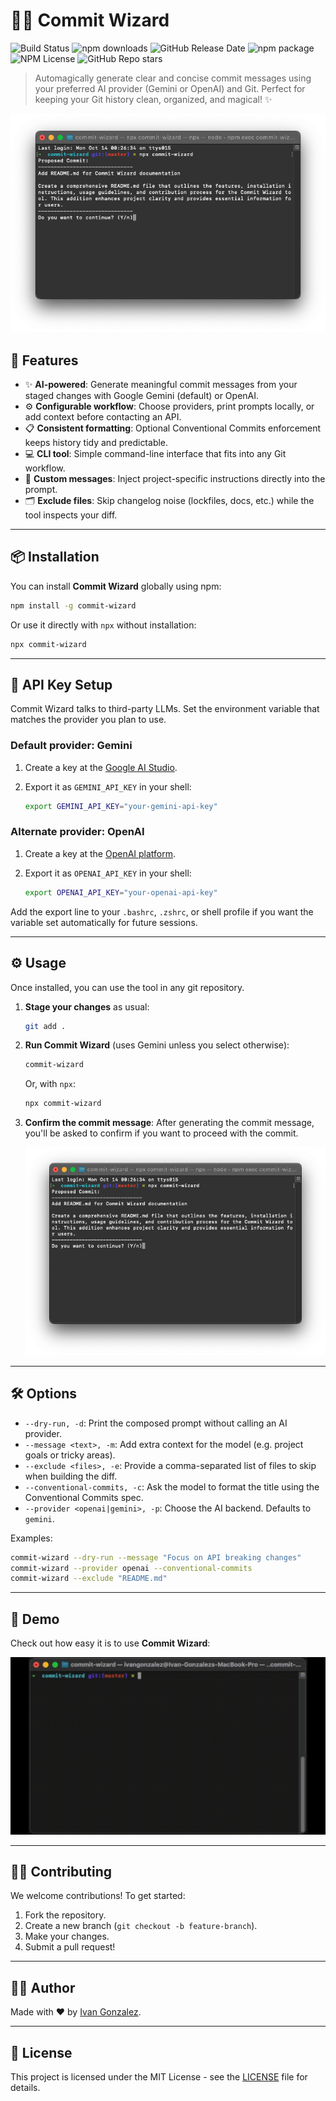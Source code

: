 # 🧙‍♂️ Commit Wizard

![Build Status](https://img.shields.io/github/actions/workflow/status/ivangonzalezg/commit-wizard/deploy.yml?branch=master)
![npm downloads](https://img.shields.io/npm/dm/commit-wizard)
![GitHub Release Date](https://img.shields.io/github/release-date/ivangonzalezg/commit-wizard)
![npm package](https://img.shields.io/npm/v/commit-wizard)
![NPM License](https://img.shields.io/npm/l/commit-wizard)
![GitHub Repo stars](https://img.shields.io/github/stars/ivangonzalezg/commit-wizard)

> Automagically generate clear and concise commit messages using your preferred AI provider (Gemini or OpenAI) and Git. Perfect for keeping your Git history clean, organized, and magical! ✨

![Commit Wizard Screenshot](.github/screenshots/image.png)

## 🚀 Features

- ✨ **AI-powered**: Generate meaningful commit messages from your staged changes with Google Gemini (default) or OpenAI.
- ⚙️ **Configurable workflow**: Choose providers, print prompts locally, or add context before contacting an API.
- 📋 **Consistent formatting**: Optional Conventional Commits enforcement keeps history tidy and predictable.
- 💻 **CLI tool**: Simple command-line interface that fits into any Git workflow.
- 📝 **Custom messages**: Inject project-specific instructions directly into the prompt.
- 🗂 **Exclude files**: Skip changelog noise (lockfiles, docs, etc.) while the tool inspects your diff.

---

## 📦 Installation

You can install **Commit Wizard** globally using npm:

```bash
npm install -g commit-wizard
```

Or use it directly with `npx` without installation:

```bash
npx commit-wizard
```

---

## 🔑 API Key Setup

Commit Wizard talks to third-party LLMs. Set the environment variable that matches the provider you plan to use.

### Default provider: Gemini

1. Create a key at the [Google AI Studio](https://aistudio.google.com/).
2. Export it as `GEMINI_API_KEY` in your shell:

   ```bash
   export GEMINI_API_KEY="your-gemini-api-key"
   ```

### Alternate provider: OpenAI

1. Create a key at the [OpenAI platform](https://platform.openai.com/).
2. Export it as `OPENAI_API_KEY` in your shell:

   ```bash
   export OPENAI_API_KEY="your-openai-api-key"
   ```

Add the export line to your `.bashrc`, `.zshrc`, or shell profile if you want the variable set automatically for future sessions.

---

## ⚙️ Usage

Once installed, you can use the tool in any git repository.

1. **Stage your changes** as usual:

   ```bash
   git add .
   ```

2. **Run Commit Wizard** (uses Gemini unless you select otherwise):

   ```bash
   commit-wizard
   ```

   Or, with `npx`:

   ```bash
   npx commit-wizard
   ```

3. **Confirm the commit message**:
   After generating the commit message, you'll be asked to confirm if you want to proceed with the commit.

   ![Commit Wizard Screenshot](.github/screenshots/image.png)

---

## 🛠️ Options

- `--dry-run, -d`: Print the composed prompt without calling an AI provider.
- `--message <text>, -m`: Add extra context for the model (e.g. project goals or tricky areas).
- `--exclude <files>, -e`: Provide a comma-separated list of files to skip when building the diff.
- `--conventional-commits, -c`: Ask the model to format the title using the Conventional Commits spec.
- `--provider <openai|gemini>, -p`: Choose the AI backend. Defaults to `gemini`.

Examples:

```bash
commit-wizard --dry-run --message "Focus on API breaking changes"
commit-wizard --provider openai --conventional-commits
commit-wizard --exclude "README.md"
```

---

## 📸 Demo

Check out how easy it is to use **Commit Wizard**:

![Commit Wizard Demo](.github/screenshots/demo.gif)

---

## 🧑‍💻 Contributing

We welcome contributions! To get started:

1. Fork the repository.
2. Create a new branch (`git checkout -b feature-branch`).
3. Make your changes.
4. Submit a pull request!

---

## 👩‍🚀 Author

Made with ❤️ by [Ivan Gonzalez](https://github.com/ivangonzalezg).

---

## 📄 License

This project is licensed under the MIT License - see the [LICENSE](./LICENSE) file for details.
